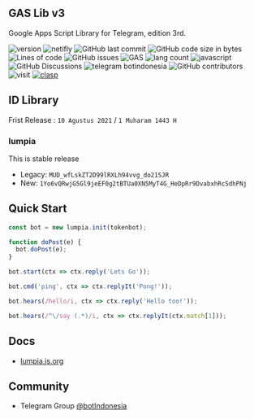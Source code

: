 ## GAS Lib v3

Google Apps Script Library for Telegram, edition 3rd.


![version](https://img.shields.io/badge/version-3.6-important) ![netifly](https://img.shields.io/netlify/76bd2cdb-6128-489b-9172-73f2aca1f978) ![GitHub last commit](https://img.shields.io/github/last-commit/telegrambotindonesia/GAS-Lib-v3) ![GitHub code size in bytes](https://img.shields.io/github/languages/code-size/telegrambotindonesia/GAS-Lib-v3) ![Lines of code](https://img.shields.io/tokei/lines/github/telegrambotindonesia/GAS-Lib-v3) ![GitHub issues](https://img.shields.io/github/issues/telegrambotindonesia/GAS-Lib-v3) ![GAS](https://img.shields.io/badge/google-apps%20script-blue) ![lang count](https://img.shields.io/github/languages/count/telegrambotindonesia/GAS-Lib-v3) ![javascript](https://img.shields.io/badge/lang-javascript-yellow) ![GitHub Discussions](https://img.shields.io/github/discussions/telegrambotindonesia/GAS-Lib-v3?color=red&label=comments) ![telegram botindonesia](https://img.shields.io/badge/telegram-@botindonesia-blue) ![GitHub contributors](https://img.shields.io/github/contributors/telegrambotindonesia/GAS-Lib-v3) ![visit](https://badges.pufler.dev/visits/telegrambotindonesia/GAS-Lib-v3) [![clasp](https://img.shields.io/badge/built%20with-clasp-4285f4.svg)](https://github.com/google/clasp)


## ID Library

Frist Release : `10 Agustus 2021` / `1 Muharam 1443 H`

### lumpia

This is stable release

- Legacy: `MUD_wfLskZT2D99lRXLh94vvg_do21SJR`
- New: `1Yo6vQRwjG5Gl9jeEF0g2tBTUa0XN5MyT4G_HeDpRr9DvabxhRcSdhPNj`


## Quick Start

```javascript
const bot = new lumpia.init(tokenbot);

function doPost(e) {
  bot.doPost(e);
}

bot.start(ctx => ctx.reply('Lets Go'));

bot.cmd('ping', ctx => ctx.replyIt('Pong!'));

bot.hears(/hello/i, ctx => ctx.reply('Hello too!'));

bot.hears(/^\/say (.*)/i, ctx => ctx.replyIt(ctx.match[1]));
```

## Docs

- [lumpia.js.org](https://lumpia.js.org)

## Community

- Telegram Group [@botIndonesia](https://t,.me/botindonesia)